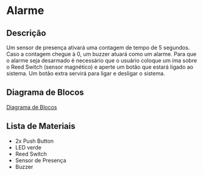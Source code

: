 # Alarme

## Descrição

Um sensor de presença ativará uma contagem de tempo de 5 segundos. Caso a contagem chegue à 0, um buzzer atuará como um alarme. Para que o alarme seja desarmado é necessário que o usuário coloque um íma sobre o Reed Switch (sensor magnético) e aperte um botão que estará ligado ao sistema. Um botão extra servirá para ligar e desligar o sistema.

## Diagrama de Blocos

[Diagrama de Blocos](http://i.imgur.com/F8vlGfa.png)

## Lista de Materiais
  - 2x Push Button
  - LED verde
  - Reed Switch
  - Sensor de Presença
  - Buzzer
